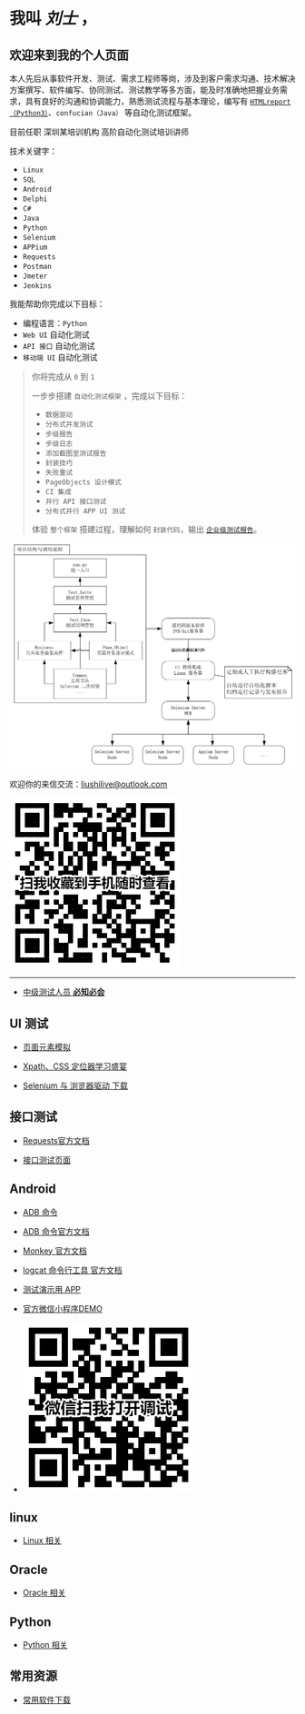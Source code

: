 # 我叫 **_刘士_** ，

## 欢迎来到我的个人页面

本人先后从事软件开发、测试、需求工程师等岗，涉及到客户需求沟通、技术解决方案撰写、软件编写、协同测试、测试教学等多方面，能及时准确地把握业务需求，具有良好的沟通和协调能力，熟悉测试流程与基本理论，编写有 [`HTMLreport（Python3）`](https://pypi.org/project/HTMLReport/)、`confucian（Java）` 等自动化测试框架。

<!-- 目前任职 [三只啄木鸟信息技术有限公司](http://zmninfo.com) 高阶自动化测试培训讲师 -->
目前任职 深圳某培训机构 高阶自动化测试培训讲师

技术关键字：

* `Linux`
* `SQL`
* `Android`
* `Delphi`
* `C#`
* `Java`
* `Python`
* `Selenium`
* `APPium`
* `Requests`
* `Postman`
* `Jmeter`
* `Jenkins`

我能帮助你完成以下目标：

* 编程语言：`Python`
* `Web UI` 自动化测试
* `API 接口` 自动化测试
* `移动端 UI` 自动化测试

>你将完成从 `0` 到 `1`
>
>一步步搭建 `自动化测试框架` ，完成以下目标：
>
>* `数据驱动`
>* `分布式并发测试`
>* `步级报告`
>* `步级日志`
>* `添加截图至测试报告`
>* `封装技巧`
>* `失败重试`
>* `PageObjects 设计模式`
>* `CI 集成`
>* `并行 API 接口测试`
>* `分布式并行 APP UI 测试`
>
>体验 `整个框架` 搭建过程，理解如何 `封装代码`，输出 [`企业级测试报告`](report/report)。
>

![自动化项目架构](自动化项目架构.png)

欢迎你的来信交流：<liushilive@outlook.com>

![扫我收藏到手机随时查看](二维码.png)

----

* [中级测试人员 **必知必会**](github_exercise_rjpcs_ex)

## UI 测试

* [页面元素模拟](html_example)

* [Xpath、CSS 定位器学习盛宴](css_xpath)

* [Selenium 与 浏览器驱动 下载](github_selenium_drivers)

## 接口测试

* [Requests官方文档](http://cn.python-requests.org/zh_CN/latest/)

* [接口测试页面](http://httpbin.org/)

## Android

* [ADB 命令](android/ADB)

* [ADB 命令官方文档](https://developer.android.com/studio/command-line/adb?hl=zh-CN)

* [Monkey 官方文档](https://developer.android.com/studio/test/monkey)

* [logcat 命令行工具 官方文档](https://developer.android.com/studio/command-line/logcat?hl=zh-CN)

* [测试演示用 APP](Software/ATApplication-debug.apk)

* [官方微信小程序DEMO](https://developers.weixin.qq.com/miniprogram/dev/demo.html)

* ![微信扫我打开调试](微信调试二维码.png)

## linux

* [Linux 相关](github_exercise_linux)

## Oracle

* [Oracle 相关](github_exercise_oracle)

## Python

<!-- * [Python 总结](Python-Summary) -->

* [Python 相关](github_exercise_python)

## 常用资源

* [常用软件下载](Software-Downloads)

<script async src="//dn-lbstatics.qbox.me/busuanzi/2.3/busuanzi.pure.mini.js">
</script>

<span id="busuanzi_container_site_uv" style='display:none'>
  本站访客数<span id="busuanzi_value_site_uv"></span>人次
</span>
